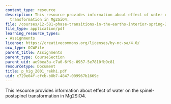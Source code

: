 ```yaml
---
content_type: resource
description: This resource provides information about effect of water on the spinel-postspinel
  transformation in Mg2SiO4.
file: /courses/12-581-phase-transitions-in-the-earths-interior-spring-2005/c729e04fcfcbb8b74847009967b1669c_p_hig_2001_rekhi.pdf
file_type: application/pdf
learning_resource_types:
- Assignments
license: https://creativecommons.org/licenses/by-nc-sa/4.0/
ocw_type: OCWFile
parent_title: Assignments
parent_type: CourseSection
parent_uid: ae9bea3a-c7a0-6f9c-0937-5e7810fb9c81
resourcetype: Document
title: p_hig_2001_rekhi.pdf
uid: c729e04f-cfcb-b8b7-4847-009967b1669c
---
```

This resource provides information about effect of water on the spinel-postspinel transformation in Mg2SiO4.